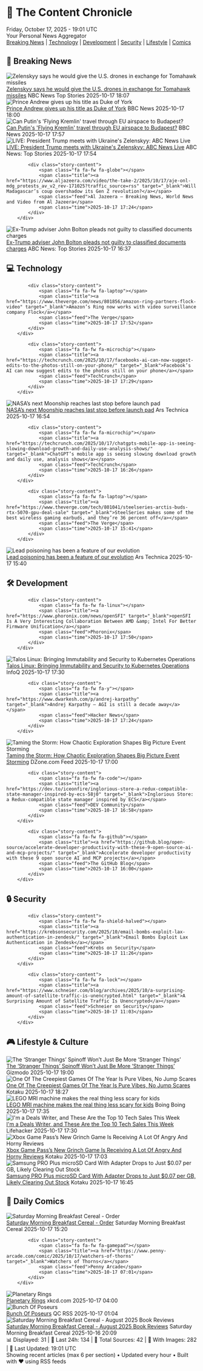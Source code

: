 <!-- Processing 54 RSS feeds at 2025-10-17 19:01:31 UTC -->
<!-- Processing: XKCD -->
<!-- Processing: Saturday Morning Breakfast Cereal -->
<!-- Processing: Poorly Drawn Lines -->
<!-- Processing: Garfield -->
<!-- Processing: Dilbert -->
<!-- Processing: Cyanide & Happiness -->
<!-- Processing: Girl Genius -->
<!-- Processing: Dinosaur Comics -->
<!-- Processing: CNN Top Stories -->
<!-- Processing: CNN Breaking News -->
<!-- Processing: BBC World News -->
<!-- Processing: BBC Breaking News -->
<!-- Processing: Associated Press Breaking -->
<!-- Processing: NBC News Breaking -->
<!-- Processing: Sky News World -->
<!-- Processing: O'Reilly Radar -->
<!-- Processing: WIRED -->
<!-- Processing: Lobsters Python -->
<!-- Processing: It's FOSS -->
<!-- Processing: DistroWatch -->
<!-- Processing: GitLab Blog -->
<!-- Processing: InfoQ -->
<!-- Processing: Martin Fowler -->
<!-- Processing: Gizmodo -->
<!-- Processing: Kotaku -->
<!-- Processing: Schneier on Security -->
<!-- Generated 5 new posts out of 26 feeds processed -->
<div class="newspaper-header">
    <h1 class="newspaper-title">📰 The Content Chronicle</h1>
    <div class="newspaper-date">Friday, October 17, 2025 - 19:01 UTC</div>
    <div class="newspaper-subtitle">Your Personal News Aggregator</div>
</div>

<div class="newspaper-nav">
    <a href="#breaking">Breaking News</a> |
    <a href="#tech">Technology</a> |
    <a href="#dev">Development</a> |
    <a href="#security">Security</a> |
    <a href="#lifestyle">Lifestyle</a> |
    <a href="#webcomics">Comics</a>
</div>

<div class="news-section breaking-news" id="breaking">
<h2 class="section-header">🚨 Breaking News</h2>
<div class="stories-container">
<div class="story">
            <img src="https://media-cldnry.s-nbcnews.com/image/upload/t_fit_1500w/mpx/2704722219/2025_10/1760724457090_now_brk_zel_tomahawks_251017_1920x1080-trhyiw.jpg" alt="Zelenskyy says he would give the U.S. drones in exchange for Tomahawk missiles" class="story-image" loading="lazy" onerror="this.style.display='none'">
            <div class="story-content">
                <span class="fa fa-fw fa-broadcast-tower"></span>
                <span class="title"><a href="https://www.nbcnews.com/now/video/zelenskyy-says-he-would-give-the-u-s-drones-in-exchange-for-tomahawk-missiles-250104389643" target="_blank">Zelenskyy says he would give the U.S. drones in exchange for Tomahawk missiles</a></span>
                <span class="feed">NBC News Top Stories</span>
                <span class="time">2025-10-17 18:07</span>
            </div>
        </div>
<div class="story">
            <img src="https://ichef.bbci.co.uk/ace/standard/240/cpsprodpb/5efd/live/52b0ac90-ab7c-11f0-92a8-7dbabb20e321.jpg" alt="Prince Andrew gives up his title as Duke of York" class="story-image" loading="lazy" onerror="this.style.display='none'">
            <div class="story-content">
                <span class="fa fa-fw fa-flag"></span>
                <span class="title"><a href="https://www.bbc.com/news/articles/cgqlyw9g7weo?at_medium=RSS&at_campaign=rss" target="_blank">Prince Andrew gives up his title as Duke of York</a></span>
                <span class="feed">BBC News</span>
                <span class="time">2025-10-17 18:00</span>
            </div>
        </div>
<div class="story">
            <img src="https://ichef.bbci.co.uk/ace/standard/240/cpsprodpb/cbff/live/da86c3f0-ab6f-11f0-9045-ff945a3371d8.jpg" alt="Can Putin&#x27;s &#x27;Flying Kremlin&#x27; travel through EU airspace to Budapest?" class="story-image" loading="lazy" onerror="this.style.display='none'">
            <div class="story-content">
                <span class="fa fa-fw fa-earth-americas"></span>
                <span class="title"><a href="https://www.bbc.com/news/articles/ckgkd40yypwo?at_medium=RSS&at_campaign=rss" target="_blank">Can Putin&#x27;s &#x27;Flying Kremlin&#x27; travel through EU airspace to Budapest?</a></span>
                <span class="feed">BBC News</span>
                <span class="time">2025-10-17 17:57</span>
            </div>
        </div>
<div class="story">
            <img src="https://s.abcnews.com/images/US/abcnewsl2-abc-ml-250107_1736267930623_hpMain_4x3t_384.jpg" alt="LIVE:  President Trump meets with Ukraine&#x27;s Zelenskyy: ABC News Live" class="story-image" loading="lazy" onerror="this.style.display='none'">
            <div class="story-content">
                <span class="fa fa-fw fa-tv"></span>
                <span class="title"><a href="https://abcnews.go.com/Live/video/abcnews-live-41463246" target="_blank">LIVE:  President Trump meets with Ukraine&#x27;s Zelenskyy: ABC News Live</a></span>
                <span class="feed">ABC News: Top Stories</span>
                <span class="time">2025-10-17 17:54</span>
            </div>
        </div>
<div class="story">
            
            <div class="story-content">
                <span class="fa fa-fw fa-globe"></span>
                <span class="title"><a href="https://www.aljazeera.com/video/the-take-2/2025/10/17/aje-onl-mdg_protests_av_v2_rev-171025?traffic_source=rss" target="_blank">Will Madagascar’s coup overshadow its Gen Z revolution?</a></span>
                <span class="feed">Al Jazeera – Breaking News, World News and Video from Al Jazeera</span>
                <span class="time">2025-10-17 17:24</span>
            </div>
        </div>
<div class="story">
            <img src="https://s.abcnews.com/images/US/USA-TRUMP-BOLTON_1760706688274_hpMain_4x3t_384.jpg" alt="Ex-Trump adviser John Bolton pleads not guilty to classified documents charges" class="story-image" loading="lazy" onerror="this.style.display='none'">
            <div class="story-content">
                <span class="fa fa-fw fa-tv"></span>
                <span class="title"><a href="https://abcnews.go.com/US/john-bolton-federal-courthouse-1st-court-appearance-indictment/story?id=126613130" target="_blank">Ex-Trump adviser John Bolton pleads not guilty to classified documents charges</a></span>
                <span class="feed">ABC News: Top Stories</span>
                <span class="time">2025-10-17 16:37</span>
            </div>
        </div>
</div>
</div>
<div class="news-section tech-news" id="tech">
<h2 class="section-header">💻 Technology</h2>
<div class="stories-container">
<div class="story">
            
            <div class="story-content">
                <span class="fa fa-fw fa-laptop"></span>
                <span class="title"><a href="https://www.theverge.com/news/801856/amazon-ring-partners-flock-video" target="_blank">Amazon’s Ring now works with video surveillance company Flock</a></span>
                <span class="feed">The Verge</span>
                <span class="time">2025-10-17 17:52</span>
            </div>
        </div>
<div class="story">
            
            <div class="story-content">
                <span class="fa fa-fw fa-microchip"></span>
                <span class="title"><a href="https://techcrunch.com/2025/10/17/facebooks-ai-can-now-suggest-edits-to-the-photos-still-on-your-phone/" target="_blank">Facebook’s AI can now suggest edits to the photos still on your phone</a></span>
                <span class="feed">TechCrunch</span>
                <span class="time">2025-10-17 17:29</span>
            </div>
        </div>
<div class="story">
            <img src="https://cdn.arstechnica.net/wp-content/uploads/2025/10/orion_transfer_artii-500x500.jpg" alt="NASA’s next Moonship reaches last stop before launch pad" class="story-image" loading="lazy" onerror="this.style.display='none'">
            <div class="story-content">
                <span class="fa fa-fw fa-cog"></span>
                <span class="title"><a href="https://arstechnica.com/space/2025/10/nasas-next-moonship-reaches-last-stop-before-launch-pad/" target="_blank">NASA’s next Moonship reaches last stop before launch pad</a></span>
                <span class="feed">Ars Technica</span>
                <span class="time">2025-10-17 16:54</span>
            </div>
        </div>
<div class="story">
            
            <div class="story-content">
                <span class="fa fa-fw fa-microchip"></span>
                <span class="title"><a href="https://techcrunch.com/2025/10/17/chatgpts-mobile-app-is-seeing-slowing-download-growth-and-daily-use-analysis-shows/" target="_blank">ChatGPT’s mobile app is seeing slowing download growth and daily use, analysis shows</a></span>
                <span class="feed">TechCrunch</span>
                <span class="time">2025-10-17 16:26</span>
            </div>
        </div>
<div class="story">
            
            <div class="story-content">
                <span class="fa fa-fw fa-laptop"></span>
                <span class="title"><a href="https://www.theverge.com/tech/801041/steelseries-arctis-buds-rtx-5070-gpu-deal-sale" target="_blank">SteelSeries makes some of the best wireless gaming earbuds, and they’re 36 percent off</a></span>
                <span class="feed">The Verge</span>
                <span class="time">2025-10-17 15:41</span>
            </div>
        </div>
<div class="story">
            <img src="https://cdn.arstechnica.net/wp-content/uploads/2025/10/GettyImages-1285261327-500x500.jpg" alt="Lead poisoning has been a feature of our evolution" class="story-image" loading="lazy" onerror="this.style.display='none'">
            <div class="story-content">
                <span class="fa fa-fw fa-cog"></span>
                <span class="title"><a href="https://arstechnica.com/science/2025/10/hominins-suffered-lead-poisoning-starting-at-least-2-million-years-ago/" target="_blank">Lead poisoning has been a feature of our evolution</a></span>
                <span class="feed">Ars Technica</span>
                <span class="time">2025-10-17 15:40</span>
            </div>
        </div>
</div>
</div>
<div class="news-section dev-news" id="dev">
<h2 class="section-header">🛠️ Development</h2>
<div class="stories-container">
<div class="story">
            
            <div class="story-content">
                <span class="fa fa-fw fa-linux"></span>
                <span class="title"><a href="https://www.phoronix.com/news/openSFI" target="_blank">openSFI Is A Very Interesting Collaboration Between AMD &amp; Intel For Better Firmware Unification</a></span>
                <span class="feed">Phoronix</span>
                <span class="time">2025-10-17 17:50</span>
            </div>
        </div>
<div class="story">
            <img src="https://res.infoq.com/news/2025/10/talos-linux-kubernetes/en/headerimage/generatedHeaderImage-1760719266195.jpg" alt="Talos Linux: Bringing Immutability and Security to Kubernetes Operations" class="story-image" loading="lazy" onerror="this.style.display='none'">
            <div class="story-content">
                <span class="fa fa-fw fa-info-circle"></span>
                <span class="title"><a href="https://www.infoq.com/news/2025/10/talos-linux-kubernetes/?utm_campaign=infoq_content&utm_source=infoq&utm_medium=feed&utm_term=global" target="_blank">Talos Linux: Bringing Immutability and Security to Kubernetes Operations</a></span>
                <span class="feed">InfoQ</span>
                <span class="time">2025-10-17 17:30</span>
            </div>
        </div>
<div class="story">
            
            <div class="story-content">
                <span class="fa fa-fw fa-y"></span>
                <span class="title"><a href="https://www.dwarkesh.com/p/andrej-karpathy" target="_blank">Andrej Karpathy – AGI is still a decade away</a></span>
                <span class="feed">Hacker News</span>
                <span class="time">2025-10-17 17:24</span>
            </div>
        </div>
<div class="story">
            <img src="https://dz2cdn1.dzone.com/thumbnail?fid=18701241&w=600" alt="Taming the Storm: How Chaotic Exploration Shapes Big Picture Event Storming" class="story-image" loading="lazy" onerror="this.style.display='none'">
            <div class="story-content">
                <span class="fa fa-fw fa-newspaper"></span>
                <span class="title"><a href="https://dzone.com/articles/taming-the-storm-how-chaotic-exploration-shapes-bi" target="_blank">Taming the Storm: How Chaotic Exploration Shapes Big Picture Event Storming</a></span>
                <span class="feed">DZone.com Feed</span>
                <span class="time">2025-10-17 17:00</span>
            </div>
        </div>
<div class="story">
            
            <div class="story-content">
                <span class="fa fa-fw fa-code"></span>
                <span class="title"><a href="https://dev.to/iceonfire/inglorious-store-a-redux-compatible-state-manager-inspired-by-ecs-58j0" target="_blank">Inglorious Store: a Redux-compatible state manager inspired by ECS</a></span>
                <span class="feed">DEV Community</span>
                <span class="time">2025-10-17 16:58</span>
            </div>
        </div>
<div class="story">
            
            <div class="story-content">
                <span class="fa fa-fw fa-github"></span>
                <span class="title"><a href="https://github.blog/open-source/accelerate-developer-productivity-with-these-9-open-source-ai-and-mcp-projects/" target="_blank">Accelerate developer productivity with these 9 open source AI and MCP projects</a></span>
                <span class="feed">The GitHub Blog</span>
                <span class="time">2025-10-17 16:00</span>
            </div>
        </div>
</div>
</div>
<div class="news-section security-news" id="security">
<h2 class="section-header">🔒 Security</h2>
<div class="stories-container">
<div class="story">
            
            <div class="story-content">
                <span class="fa fa-fw fa-shield-halved"></span>
                <span class="title"><a href="https://krebsonsecurity.com/2025/10/email-bombs-exploit-lax-authentication-in-zendesk/" target="_blank">Email Bombs Exploit Lax Authentication in Zendesk</a></span>
                <span class="feed">Krebs on Security</span>
                <span class="time">2025-10-17 11:26</span>
            </div>
        </div>
<div class="story">
            
            <div class="story-content">
                <span class="fa fa-fw fa-lock"></span>
                <span class="title"><a href="https://www.schneier.com/blog/archives/2025/10/a-surprising-amount-of-satellite-traffic-is-unencrypted.html" target="_blank">A Surprising Amount of Satellite Traffic Is Unencrypted</a></span>
                <span class="feed">Schneier on Security</span>
                <span class="time">2025-10-17 11:03</span>
            </div>
        </div>
</div>
</div>
<div class="news-section lifestyle-news" id="lifestyle">
<h2 class="section-header">🎮 Lifestyle & Culture</h2>
<div class="stories-container">
<div class="story">
            <img src="https://gizmodo.com/app/uploads/2025/10/StrangerThings_Joyce-1280x853.jpg" alt="The ‘Stranger Things’ Spinoff Won’t Just Be More ‘Stranger Things’" class="story-image" loading="lazy" onerror="this.style.display='none'">
            <div class="story-content">
                <span class="fa fa-fw fa-computer"></span>
                <span class="title"><a href="https://gizmodo.com/the-stranger-things-spinoff-wont-just-be-more-stranger-things-2000673675" target="_blank">The ‘Stranger Things’ Spinoff Won’t Just Be More ‘Stranger Things’</a></span>
                <span class="feed">Gizmodo</span>
                <span class="time">2025-10-17 19:00</span>
            </div>
        </div>
<div class="story">
            <img src="https://kotaku.com/app/uploads/2025/10/dreamcore2.jpg" alt="One Of The Creepiest Games Of The Year Is Pure Vibes, No Jump Scares" class="story-image" loading="lazy" onerror="this.style.display='none'">
            <div class="story-content">
                <span class="fa fa-fw fa-gamepad"></span>
                <span class="title"><a href="https://kotaku.com/dreamcore-indie-horror-liminal-backrooms-scary-2000636645" target="_blank">One Of The Creepiest Games Of The Year Is Pure Vibes, No Jump Scares</a></span>
                <span class="feed">Kotaku</span>
                <span class="time">2025-10-17 18:27</span>
            </div>
        </div>
<div class="story">
            <img src="https://i0.wp.com/boingboing.net/wp-content/uploads/2025/10/MRI-LEGO-Scanner-image3_White.jpg?fit=1440%2C818&amp;quality=60&amp;ssl=1" alt="LEGO MRI machine makes the real thing less scary for kids" class="story-image" loading="lazy" onerror="this.style.display='none'">
            <div class="story-content">
                <span class="fa fa-fw fa-arrow-right"></span>
                <span class="title"><a href="https://boingboing.net/2025/10/17/lego-mri-machine-makes-the-real-thing-less-scary-for-kids.html" target="_blank">LEGO MRI machine makes the real thing less scary for kids</a></span>
                <span class="feed">Boing Boing</span>
                <span class="time">2025-10-17 17:35</span>
            </div>
        </div>
<div class="story">
            <img src="https://lifehacker.com/imagery/articles/01JVZABKMFK8VHA1KJ8C41P3B1/hero-image.png" alt="I&#x27;m a Deals Writer, and These Are the Top 10 Tech Sales This Week" class="story-image" loading="lazy" onerror="this.style.display='none'">
            <div class="story-content">
                <span class="fa fa-fw fa-life-ring"></span>
                <span class="title"><a href="https://lifehacker.com/tech/best-tech-deals-this-week?utm_medium=RSS" target="_blank">I&#x27;m a Deals Writer, and These Are the Top 10 Tech Sales This Week</a></span>
                <span class="feed">Lifehacker</span>
                <span class="time">2025-10-17 17:30</span>
            </div>
        </div>
<div class="story">
            <img src="https://kotaku.com/app/uploads/2025/10/xbox-grinch-1280x720.jpg" alt="Xbox Game Pass’s New Grinch Game Is Receiving A Lot Of Angry And Horny Reviews" class="story-image" loading="lazy" onerror="this.style.display='none'">
            <div class="story-content">
                <span class="fa fa-fw fa-gamepad"></span>
                <span class="title"><a href="https://kotaku.com/xbox-game-passs-grinch-game-angry-horny-weird-user-reviews-2000636631" target="_blank">Xbox Game Pass’s New Grinch Game Is Receiving A Lot Of Angry And Horny Reviews</a></span>
                <span class="feed">Kotaku</span>
                <span class="time">2025-10-17 17:03</span>
            </div>
        </div>
<div class="story">
            <img src="https://kotaku.com/app/uploads/2025/10/samsung-pro-plus-1280x853.jpg" alt="Samsung PRO Plus microSD Card With Adapter Drops to Just $0.07 per GB, Likely Clearing Out Stock" class="story-image" loading="lazy" onerror="this.style.display='none'">
            <div class="story-content">
                <span class="fa fa-fw fa-gamepad"></span>
                <span class="title"><a href="https://kotaku.com/samsung-pro-plus-microsd-card-with-adapter-drops-to-just-0-07-per-gb-likely-clearing-out-stock-2000635774" target="_blank">Samsung PRO Plus microSD Card With Adapter Drops to Just $0.07 per GB, Likely Clearing Out Stock</a></span>
                <span class="feed">Kotaku</span>
                <span class="time">2025-10-17 16:45</span>
            </div>
        </div>
</div>
</div>
<div class="news-section webcomics-section" id="webcomics">
<h2 class="section-header">🎨 Daily Comics</h2>
<div class="stories-container">
<div class="story">
            <img src="https://www.smbc-comics.com/comics/1760645538-20251017.png" alt="Saturday Morning Breakfast Cereal - Order" class="story-image" loading="lazy" onerror="this.style.display='none'">
            <div class="story-content">
                <span class="fa fa-fw fa-smile"></span>
                <span class="title"><a href="https://www.smbc-comics.com/comic/order-2" target="_blank">Saturday Morning Breakfast Cereal - Order</a></span>
                <span class="feed">Saturday Morning Breakfast Cereal</span>
                <span class="time">2025-10-17 15:20</span>
            </div>
        </div>
<div class="story">
            
            <div class="story-content">
                <span class="fa fa-fw fa-gamepad"></span>
                <span class="title"><a href="https://www.penny-arcade.com/comic/2025/10/17/watchers-of-thorns" target="_blank">Watchers of Thorns</a></span>
                <span class="feed">Penny Arcade</span>
                <span class="time">2025-10-17 07:01</span>
            </div>
        </div>
<div class="story">
            <img src="https://imgs.xkcd.com/comics/planetary_rings.png" alt="Planetary Rings" class="story-image" loading="lazy" onerror="this.style.display='none'">
            <div class="story-content">
                <span class="fa fa-fw fa-laugh"></span>
                <span class="title"><a href="https://xkcd.com/3156/" target="_blank">Planetary Rings</a></span>
                <span class="feed">xkcd.com</span>
                <span class="time">2025-10-17 04:00</span>
            </div>
        </div>
<div class="story">
            <img src="http://www.questionablecontent.net/comics/5681.png" alt="Bunch Of Poseurs" class="story-image" loading="lazy" onerror="this.style.display='none'">
            <div class="story-content">
                <span class="fa fa-fw fa-music"></span>
                <span class="title"><a href="http://questionablecontent.net/view.php?comic=5681" target="_blank">Bunch Of Poseurs</a></span>
                <span class="feed">QC RSS</span>
                <span class="time">2025-10-17 01:04</span>
            </div>
        </div>
<div class="story">
            <img src="https://www.smbc-comics.com/comics/1760645300-202510br.png" alt="Saturday Morning Breakfast Cereal - August 2025 Book Reviews" class="story-image" loading="lazy" onerror="this.style.display='none'">
            <div class="story-content">
                <span class="fa fa-fw fa-smile"></span>
                <span class="title"><a href="https://www.smbc-comics.com/comic/august-2025-book-reviews" target="_blank">Saturday Morning Breakfast Cereal - August 2025 Book Reviews</a></span>
                <span class="feed">Saturday Morning Breakfast Cereal</span>
                <span class="time">2025-10-16 20:09</span>
            </div>
        </div>
</div>
</div>

<div class="newspaper-footer">
    <div class="stats">
        📊 Displayed: 31 | 📅 Last 24h: 134 | 📡 Total Sources: 42 | 📸 With Images: 282 |
        🔄 Last Updated: 19:01 UTC
    </div>
    <div class="footer-note">
        Showing recent articles (max 6 per section) • Updated every hour • Built with ❤️ using RSS feeds
    </div>
</div>
